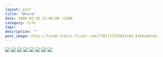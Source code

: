 ```yaml
---
layout: post
title: "Okura"
date: 2006-02-20 12:00:00 +1200
category: life
tags: 
description: ""
post_image: http://farm8.static.flickr.com/7707/17153021145_83eba49cbe_o.jpg
---
```

[![](http://farm9.static.flickr.com/8718/17145231732_72a7e09b44_c.jpg)](http://farm9.static.flickr.com/8718/17145231732_475763e766_o.jpg)
[![](http://farm8.static.flickr.com/7621/16939415787_38cfdd77b4_c.jpg)](http://farm8.static.flickr.com/7621/16939415787_29d19b7ef9_o.jpg)
[![](http://farm8.static.flickr.com/7629/16524393094_275e938c0f_c.jpg)](http://farm8.static.flickr.com/7629/16524393094_7d0224fc0e_o.jpg)
[![](http://farm8.static.flickr.com/7613/16524377054_678f8bfbd3_c.jpg)](http://farm8.static.flickr.com/7613/16524377054_52224217f8_o.jpg)
[![](http://farm9.static.flickr.com/8749/16959272290_e193658080_c.jpg)](http://farm9.static.flickr.com/8749/16959272290_97e89c151e_o.jpg)
[![](http://farm9.static.flickr.com/8770/16939397317_8948229559_c.jpg)](http://farm9.static.flickr.com/8770/16939397317_c83359f4f3_o.jpg)
[![](http://farm9.static.flickr.com/8818/16959027518_6467e28186_c.jpg)](http://farm9.static.flickr.com/8818/16959027518_f5366d8d43_o.jpg)
[![](http://farm9.static.flickr.com/8694/16959271350_b02997ea2e_c.jpg)](http://farm9.static.flickr.com/8694/16959271350_0242d830c7_o.jpg)
